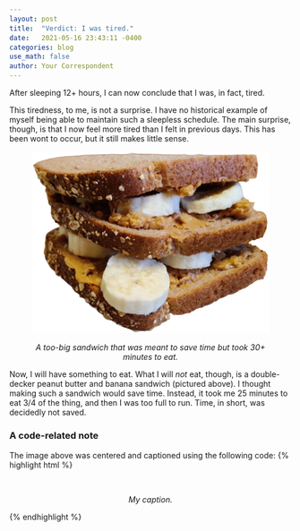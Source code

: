 ```yaml
---
layout: post
title:  "Verdict: I was tired."
date:   2021-05-16 23:43:11 -0400
categories: blog
use_math: false
author: Your Correspondent
---
```

After sleeping 12+ hours, I can now conclude that I was, in fact, tired.

This tiredness, to me, is not a surprise. I have no historical example of myself being able to maintain such a sleepless schedule. The main surprise, though, is that I now feel more tired than I felt in previous days. This has been wont to occur, but it still makes little sense.

<!-- A cumbersome but valid way to make a centered, captioned image. -->
<figure class="align-center">
	<p align="center">
		<img src="/images/2021-05-17-cropped-sammie.png" alt="double-decker sammie">
	</p>
	<figcaption align="center"><i>A too-big sandwich that was meant to save time but took 30+ minutes to eat.</i></figcaption>
</figure> 

Now, I will have something to eat. What I will *not* eat, though, is a double-decker peanut butter and banana sandwich (pictured above). I thought making such a sandwich would save time. Instead, it took me 25 minutes to eat 3/4 of the thing, and then I was too full to run. Time, in short, was decidedly not saved.

### A code-related note

The image above was centered and captioned using the following code:
{% highlight html %}
<figure class="align-center">
 <p align="center">
  <img src="/images/image_name.png" alt="">
 </p>
 <figcaption align="center">
  <i>My caption.</i>
 </figcaption>
</figure> 
{% endhighlight %}
